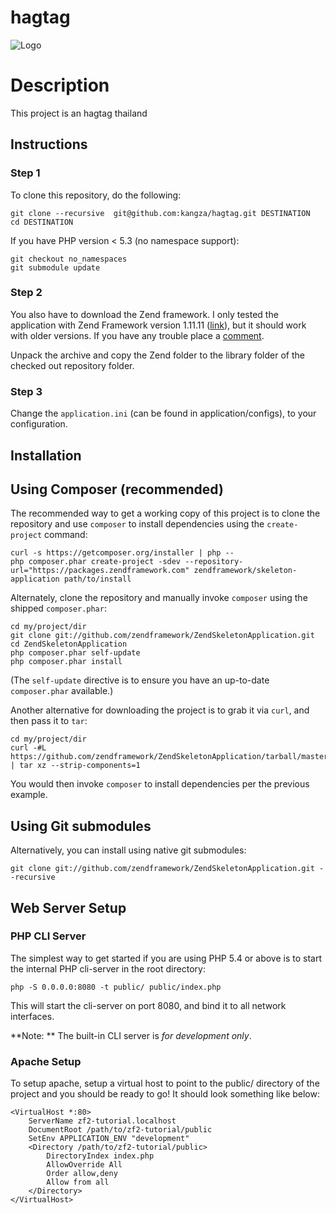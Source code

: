 # hagtag
![Logo](http://framework.zend.com/images/logos/ZendFramework-logo.png)

# Description #
This project is an hagtag thailand

## Instructions ##
### Step 1 ###

To clone this repository, do the following:

~~~
git clone --recursive  git@github.com:kangza/hagtag.git DESTINATION
cd DESTINATION
~~~

If you have PHP version < 5.3 (no namespace support):

~~~
git checkout no_namespaces
git submodule update
~~~

### Step 2 ###
You also have to download the Zend framework. I only tested the application with Zend Framework version 1.11.11 ([link](http://framework.zend.com/releases/ZendFramework-1.11.11/ZendFramework-1.11.11-minimal.zip)), but it should work with older versions. If you have any trouble place a [comment](http://thebestsolution.org/zend-login-with-facebook-twitter-and-google/#respond).

Unpack the archive and copy the Zend folder to the library folder of the checked out repository folder.

### Step 3 ###
Change the `application.ini` (can be found in application/configs), to your configuration.

Installation
------------

Using Composer (recommended)
----------------------------
The recommended way to get a working copy of this project is to clone the repository
and use `composer` to install dependencies using the `create-project` command:

    curl -s https://getcomposer.org/installer | php --
    php composer.phar create-project -sdev --repository-url="https://packages.zendframework.com" zendframework/skeleton-application path/to/install

Alternately, clone the repository and manually invoke `composer` using the shipped
`composer.phar`:

    cd my/project/dir
    git clone git://github.com/zendframework/ZendSkeletonApplication.git
    cd ZendSkeletonApplication
    php composer.phar self-update
    php composer.phar install

(The `self-update` directive is to ensure you have an up-to-date `composer.phar`
available.)

Another alternative for downloading the project is to grab it via `curl`, and
then pass it to `tar`:

    cd my/project/dir
    curl -#L https://github.com/zendframework/ZendSkeletonApplication/tarball/master | tar xz --strip-components=1

You would then invoke `composer` to install dependencies per the previous
example.

Using Git submodules
--------------------
Alternatively, you can install using native git submodules:

    git clone git://github.com/zendframework/ZendSkeletonApplication.git --recursive

Web Server Setup
----------------

### PHP CLI Server

The simplest way to get started if you are using PHP 5.4 or above is to start the internal PHP cli-server in the root directory:

    php -S 0.0.0.0:8080 -t public/ public/index.php

This will start the cli-server on port 8080, and bind it to all network
interfaces.

**Note: ** The built-in CLI server is *for development only*.

### Apache Setup

To setup apache, setup a virtual host to point to the public/ directory of the
project and you should be ready to go! It should look something like below:

    <VirtualHost *:80>
        ServerName zf2-tutorial.localhost
        DocumentRoot /path/to/zf2-tutorial/public
        SetEnv APPLICATION_ENV "development"
        <Directory /path/to/zf2-tutorial/public>
            DirectoryIndex index.php
            AllowOverride All
            Order allow,deny
            Allow from all
        </Directory>
    </VirtualHost>
